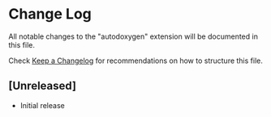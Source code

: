 # Change Log

All notable changes to the "autodoxygen" extension will be documented in this file.

Check [Keep a Changelog](http://keepachangelog.com/) for recommendations on how to structure this file.

## [Unreleased]

- Initial release